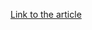 [Link to the article](https://www.sentinelone.com/labs/kimsuky-evolves-reconnaissance-capabilities-in-new-global-campaign/)
